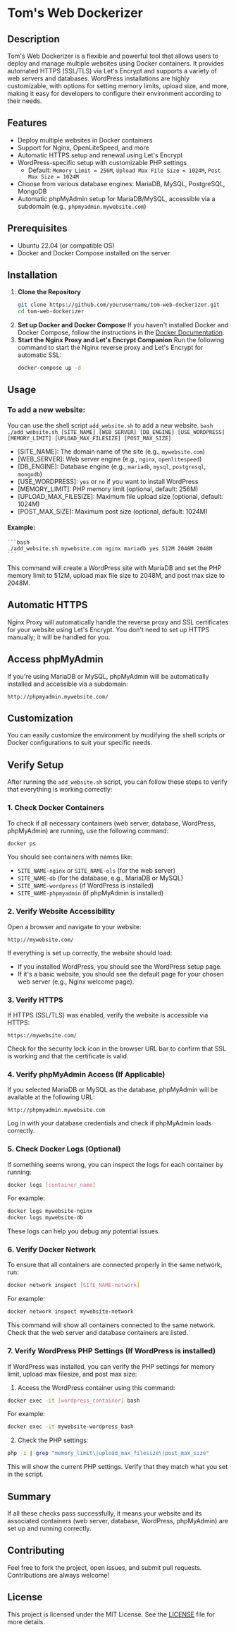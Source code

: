 # Tom's Web Dockerizer

## Description
Tom's Web Dockerizer is a flexible and powerful tool that allows users to deploy and manage multiple websites using Docker containers. It provides automated HTTPS (SSL/TLS) via Let's Encrypt and supports a variety of web servers and databases. WordPress installations are highly customizable, with options for setting memory limits, upload size, and more, making it easy for developers to configure their environment according to their needs.

## Features
- Deploy multiple websites in Docker containers
- Support for Nginx, OpenLiteSpeed, and more
- Automatic HTTPS setup and renewal using Let's Encrypt
- WordPress-specific setup with customizable PHP settings
  - Default: `Memory Limit = 256M`, `Upload Max File Size = 1024M`, `Post Max Size = 1024M`
- Choose from various database engines: MariaDB, MySQL, PostgreSQL, MongoDB
- Automatic phpMyAdmin setup for MariaDB/MySQL, accessible via a subdomain (e.g., `phpmyadmin.mywebsite.com`)

## Prerequisites
- Ubuntu 22.04 (or compatible OS)
- Docker and Docker Compose installed on the server

## Installation

1. **Clone the Repository**
   ```bash
   git clone https://github.com/yourusername/tom-web-dockerizer.git
   cd tom-web-dockerizer
   ```
2. **Set up Docker and Docker Compose** If you haven't installed Docker and Docker Compose, follow the instructions in the [Docker Documentation](https://docs.docker.com/).
3. **Start the Nginx Proxy and Let's Encrypt Companion** Run the following command to start the Nginx reverse proxy and Let's Encrypt for automatic SSL:
    ```bash
    docker-compose up -d
    ```
## Usage
### To add a new website:
You can use the shell script `add_website.sh` to add a new website.
    ```bash
    ./add_website.sh [SITE_NAME] [WEB_SERVER] [DB_ENGINE] [USE_WORDPRESS] [MEMORY_LIMIT] [UPLOAD_MAX_FILESIZE] [POST_MAX_SIZE]
    ```
- [SITE_NAME]: The domain name of the site (e.g., `mywebsite.com`)
- [WEB_SERVER]: Web server engine (e.g., `nginx`, `openlitespeed`)
- [DB_ENGINE]: Database engine (e.g., `mariadb`, `mysql`, `postgresql`, `mongodb`)
- [USE_WORDPRESS]: `yes` or `no` if you want to install WordPress
- [MEMORY_LIMIT]: PHP memory limit (optional, default: 256M)
- [UPLOAD_MAX_FILESIZE]: Maximum file upload size (optional, default: 1024M)
- [POST_MAX_SIZE]: Maximum post size (optional, default: 1024M)

#### Example:
    ```bash
    ./add_website.sh mywebsite.com nginx mariadb yes 512M 2048M 2048M
    ```

This command will create a WordPress site with MariaDB and set the PHP memory limit to 512M, upload max file size to 2048M, and post max size to 2048M.

## Automatic HTTPS
Nginx Proxy will automatically handle the reverse proxy and SSL certificates for your website using Let's Encrypt. You don't need to set up HTTPS manually; it will be handled for you.

## Access phpMyAdmin
If you're using MariaDB or MySQL, phpMyAdmin will be automatically installed and accessible via a subdomain:

```
http://phpmyadmin.mywebsite.com/
```

## Customization
You can easily customize the environment by modifying the shell scripts or Docker configurations to suit your specific needs.

## Verify Setup
After running the `add_website.sh` script, you can follow these steps to verify that everything is working correctly:

### 1. Check Docker Containers
To check if all necessary containers (web server, database, WordPress, phpMyAdmin) are running, use the following command:

```bash
docker ps
```

You should see containers with names like:
- `SITE_NAME-nginx` or `SITE_NAME-ols` (for the web server)
- `SITE_NAME-db` (for the database, e.g., MariaDB or MySQL)
- `SITE_NAME-wordpress` (if WordPress is installed)
- `SITE_NAME-phpmyadmin` (if phpMyAdmin is installed)

### 2. Verify Website Accessibility
Open a browser and navigate to your website:

```
http://mywebsite.com/
```

If everything is set up correctly, the website should load:
- If you installed WordPress, you should see the WordPress setup page.
- If it's a basic website, you should see the default page for your chosen web server (e.g., Nginx welcome page).

### 3. Verify HTTPS
If HTTPS (SSL/TLS) was enabled, verify the website is accessible via HTTPS:

```
https://mywebsite.com/
```

Check for the security lock icon in the browser URL bar to confirm that SSL is working and that the certificate is valid.

### 4. Verify phpMyAdmin Access (If Applicable)
If you selected MariaDB or MySQL as the database, phpMyAdmin will be available at the following URL:

```
http://phpmyadmin.mywebsite.com
```

Log in with your database credentials and check if phpMyAdmin loads correctly.

### 5. Check Docker Logs (Optional)
If something seems wrong, you can inspect the logs for each container by running:

```bash
docker logs [container_name]
```

For example:

```bash
docker logs mywebsite-nginx
docker logs mywebsite-db
```

These logs can help you debug any potential issues.

### 6. Verify Docker Network
To ensure that all containers are connected properly in the same network, run:

```bash
docker network inspect [SITE_NAME-network]
```

For example:

```bash
docker network inspect mywebsite-network
```

This command will show all containers connected to the same network. Check that the web server and database containers are listed.

### 7. Verify WordPress PHP Settings (If WordPress is installed)
If WordPress was installed, you can verify the PHP settings for memory limit, upload max filesize, and post max size:

1. Access the WordPress container using this command:

```bash
docker exec -it [wordpress_container] bash
```

For example:

```bash
docker exec -it mywebsite-wordpress bash
```

2. Check the PHP settings:

```bash
php -i | grep "memory_limit\|upload_max_filesize\|post_max_size"
```

This will show the current PHP settings. Verify that they match what you set in the script.

## Summary
If all these checks pass successfully, it means your website and its associated containers (web server, database, WordPress, phpMyAdmin) are set up and running correctly.

## Contributing
Feel free to fork the project, open issues, and submit pull requests. Contributions are always welcome!

## License
This project is licensed under the MIT License. See the [LICENSE](LICENSE) file for more details.
